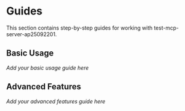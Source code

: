 # Guides

This section contains step-by-step guides for working with test-mcp-server-ap25092201.

## Basic Usage

*Add your basic usage guide here*

## Advanced Features

*Add your advanced features guide here*
